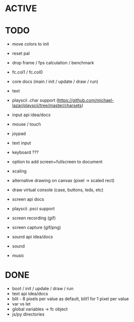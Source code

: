 # ACTIVE

# TODO

- move colors to init
- reset pal

- drop frame / fps calculation / benchmark
- fc.col1 / fc.col0
- core docs (main / init / update / draw / run)

- text
- playscii .char support (https://github.com/michael-lazar/playscii/tree/master/charsets)

- input api idea/docs
- mouse / touch
- joypad
- text input
- keyboard ???

- option to add screen+fullscreen to document
- scaling
- alternative drawing on canvas (pixel -> scaled rect)
- draw virtual console (case, buttons, leds, etc)

- screen api docs

- playscii .psci support

- screen recording (gif)
- screen capture (gif/png)

- sound api idea/docs
- sound
- music

# DONE

- boot / init / update / draw / run
- text api idea/docs
- blit - 8 pixels per value as default, blit1 for 1 pixel per value
- var vs let
- global variables -> fc object
- js/py directories

